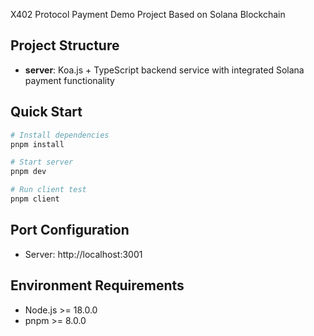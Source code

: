 X402 Protocol Payment Demo Project Based on Solana Blockchain

## Project Structure

- **server**: Koa.js + TypeScript backend service with integrated Solana payment functionality

## Quick Start

```bash
# Install dependencies
pnpm install

# Start server
pnpm dev

# Run client test
pnpm client
```

## Port Configuration

- Server: http://localhost:3001

## Environment Requirements

- Node.js >= 18.0.0
- pnpm >= 8.0.0
